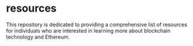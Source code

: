 # resources
This repository is dedicated to providing a comprehensive list of resources for individuals who are interested in learning more about blockchain technology and Ethereum.

